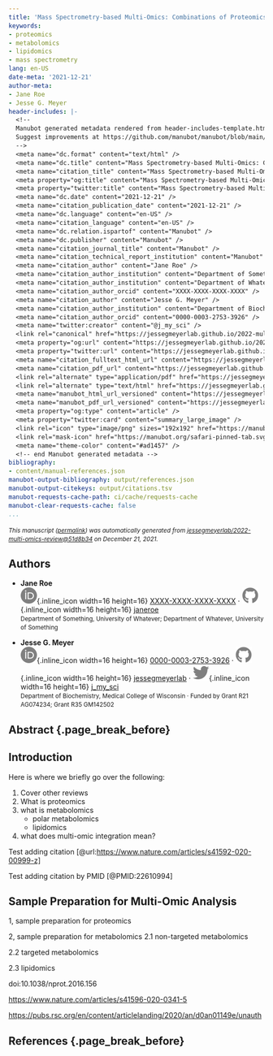 ```yaml
---
title: 'Mass Spectrometry-based Multi-Omics: Combinations of Proteomics, Metabolomics, and/or Lipidomics'
keywords:
- proteomics
- metabolomics
- lipidomics
- mass spectrometry
lang: en-US
date-meta: '2021-12-21'
author-meta:
- Jane Roe
- Jesse G. Meyer
header-includes: |-
  <!--
  Manubot generated metadata rendered from header-includes-template.html.
  Suggest improvements at https://github.com/manubot/manubot/blob/main/manubot/process/header-includes-template.html
  -->
  <meta name="dc.format" content="text/html" />
  <meta name="dc.title" content="Mass Spectrometry-based Multi-Omics: Combinations of Proteomics, Metabolomics, and/or Lipidomics" />
  <meta name="citation_title" content="Mass Spectrometry-based Multi-Omics: Combinations of Proteomics, Metabolomics, and/or Lipidomics" />
  <meta property="og:title" content="Mass Spectrometry-based Multi-Omics: Combinations of Proteomics, Metabolomics, and/or Lipidomics" />
  <meta property="twitter:title" content="Mass Spectrometry-based Multi-Omics: Combinations of Proteomics, Metabolomics, and/or Lipidomics" />
  <meta name="dc.date" content="2021-12-21" />
  <meta name="citation_publication_date" content="2021-12-21" />
  <meta name="dc.language" content="en-US" />
  <meta name="citation_language" content="en-US" />
  <meta name="dc.relation.ispartof" content="Manubot" />
  <meta name="dc.publisher" content="Manubot" />
  <meta name="citation_journal_title" content="Manubot" />
  <meta name="citation_technical_report_institution" content="Manubot" />
  <meta name="citation_author" content="Jane Roe" />
  <meta name="citation_author_institution" content="Department of Something, University of Whatever" />
  <meta name="citation_author_institution" content="Department of Whatever, University of Something" />
  <meta name="citation_author_orcid" content="XXXX-XXXX-XXXX-XXXX" />
  <meta name="citation_author" content="Jesse G. Meyer" />
  <meta name="citation_author_institution" content="Department of Biochemistry, Medical College of Wisconsin" />
  <meta name="citation_author_orcid" content="0000-0003-2753-3926" />
  <meta name="twitter:creator" content="@j_my_sci" />
  <link rel="canonical" href="https://jessegmeyerlab.github.io/2022-multi-omics-review/" />
  <meta property="og:url" content="https://jessegmeyerlab.github.io/2022-multi-omics-review/" />
  <meta property="twitter:url" content="https://jessegmeyerlab.github.io/2022-multi-omics-review/" />
  <meta name="citation_fulltext_html_url" content="https://jessegmeyerlab.github.io/2022-multi-omics-review/" />
  <meta name="citation_pdf_url" content="https://jessegmeyerlab.github.io/2022-multi-omics-review/manuscript.pdf" />
  <link rel="alternate" type="application/pdf" href="https://jessegmeyerlab.github.io/2022-multi-omics-review/manuscript.pdf" />
  <link rel="alternate" type="text/html" href="https://jessegmeyerlab.github.io/2022-multi-omics-review/v/51d8b349d8f7fb98e0d0cdf172a161ee93fef816/" />
  <meta name="manubot_html_url_versioned" content="https://jessegmeyerlab.github.io/2022-multi-omics-review/v/51d8b349d8f7fb98e0d0cdf172a161ee93fef816/" />
  <meta name="manubot_pdf_url_versioned" content="https://jessegmeyerlab.github.io/2022-multi-omics-review/v/51d8b349d8f7fb98e0d0cdf172a161ee93fef816/manuscript.pdf" />
  <meta property="og:type" content="article" />
  <meta property="twitter:card" content="summary_large_image" />
  <link rel="icon" type="image/png" sizes="192x192" href="https://manubot.org/favicon-192x192.png" />
  <link rel="mask-icon" href="https://manubot.org/safari-pinned-tab.svg" color="#ad1457" />
  <meta name="theme-color" content="#ad1457" />
  <!-- end Manubot generated metadata -->
bibliography:
- content/manual-references.json
manubot-output-bibliography: output/references.json
manubot-output-citekeys: output/citations.tsv
manubot-requests-cache-path: ci/cache/requests-cache
manubot-clear-requests-cache: false
...
```







<small><em>
This manuscript
([permalink](https://jessegmeyerlab.github.io/2022-multi-omics-review/v/51d8b349d8f7fb98e0d0cdf172a161ee93fef816/))
was automatically generated
from [jessegmeyerlab/2022-multi-omics-review@51d8b34](https://github.com/jessegmeyerlab/2022-multi-omics-review/tree/51d8b349d8f7fb98e0d0cdf172a161ee93fef816)
on December 21, 2021.
</em></small>

## Authors



+ **Jane Roe**<br>
    ![ORCID icon](images/orcid.svg){.inline_icon width=16 height=16}
    [XXXX-XXXX-XXXX-XXXX](https://orcid.org/XXXX-XXXX-XXXX-XXXX)
    · ![GitHub icon](images/github.svg){.inline_icon width=16 height=16}
    [janeroe](https://github.com/janeroe)<br>
  <small>
     Department of Something, University of Whatever; Department of Whatever, University of Something
  </small>

+ **Jesse G. Meyer**<br>
    ![ORCID icon](images/orcid.svg){.inline_icon width=16 height=16}
    [0000-0003-2753-3926](https://orcid.org/0000-0003-2753-3926)
    · ![GitHub icon](images/github.svg){.inline_icon width=16 height=16}
    [jessegmeyerlab](https://github.com/jessegmeyerlab)
    · ![Twitter icon](images/twitter.svg){.inline_icon width=16 height=16}
    [j_my_sci](https://twitter.com/j_my_sci)<br>
  <small>
     Department of Biochemistry, Medical College of Wisconsin
     · Funded by Grant R21 AG074234; Grant R35 GM142502
  </small>



## Abstract {.page_break_before}




## Introduction

Here is where we briefly go over the following:

1. Cover other reviews
2. What is proteomics
3. what is metabolomics
     * polar metabolomics
     * lipidomics
4. what does multi-omic integration mean?



Test adding citation [@url:https://www.nature.com/articles/s41592-020-00999-z]

Test adding citation by PMID [@PMID:22610994]



## Sample Preparation for Multi-Omic Analysis
1, sample preparation for proteomics 



2, sample preparation for metabolomics
2.1 non-targeted metabolomics 



2.2 targeted metabolomics


2.3 lipidomics


 doi:10.1038/nprot.2016.156
 
 https://www.nature.com/articles/s41596-020-0341-5
 
 
 https://pubs.rsc.org/en/content/articlelanding/2020/an/d0an01149e/unauth
 


## References {.page_break_before}

<!-- Explicitly insert bibliography here -->
<div id="refs"></div>

